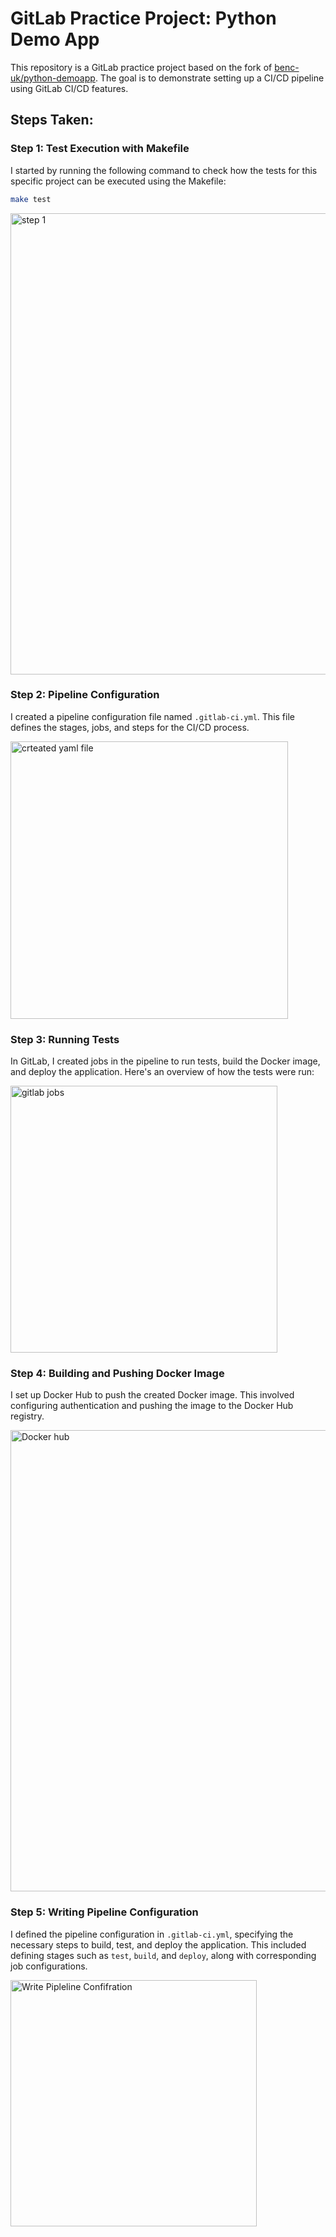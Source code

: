 # GitLab Practice Project: Python Demo App

This repository is a GitLab practice project based on the fork of [benc-uk/python-demoapp](https://github.com/benc-uk/python-demoapp.git). The goal is to demonstrate setting up a CI/CD pipeline using GitLab CI/CD features.

## Steps Taken:

### Step 1: Test Execution with Makefile

I started by running the following command to check how the tests for this specific project can be executed using the Makefile:

```bash
make test
```
<img width="738" alt="step 1" src="https://github.com/nishathmhd/Gitlab-DevOps-Project/assets/117710744/a0d8f37a-648f-4584-8bb4-91648b9d33b7">


### Step 2: Pipeline Configuration

I created a pipeline configuration file named `.gitlab-ci.yml`. This file defines the stages, jobs, and steps for the CI/CD process.

<img width="444" alt="crteated yaml file" src="https://github.com/nishathmhd/Gitlab-DevOps-Project/assets/117710744/6c6c2ddf-6e7f-4e70-82bb-14aea7f8903f">


### Step 3: Running Tests

In GitLab, I created jobs in the pipeline to run tests, build the Docker image, and deploy the application. Here's an overview of how the tests were run:

<img width="427" alt="gitlab jobs" src="https://github.com/nishathmhd/Gitlab-DevOps-Project/assets/117710744/ffa55f93-65c2-415e-b2e3-3b6ea4ec3c4b">


### Step 4: Building and Pushing Docker Image

I set up Docker Hub to push the created Docker image. This involved configuring authentication and pushing the image to the Docker Hub registry.

<img width="738" alt="Docker hub" src="https://github.com/nishathmhd/Gitlab-DevOps-Project/assets/117710744/cd95b538-2082-40d9-95f2-eebbdd1fb39a">


### Step 5: Writing Pipeline Configuration

I defined the pipeline configuration in `.gitlab-ci.yml`, specifying the necessary steps to build, test, and deploy the application. This included defining stages such as `test`, `build`, and `deploy`, along with corresponding job configurations.

<img width="394" alt="Write Pipleline Confifration" src="https://github.com/nishathmhd/Gitlab-DevOps-Project/assets/117710744/99f0a12f-a454-47b2-b3e9-5c97e43a42a7">

